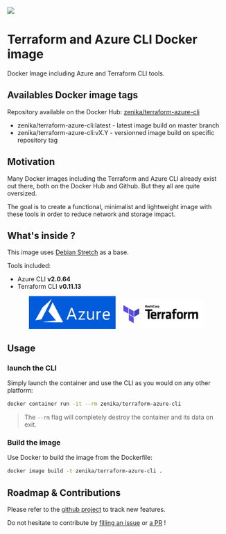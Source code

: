 [![](https://images.microbadger.com/badges/image/zenika/terraform-azure-cli.svg)](https://microbadger.com/images/zenika/terraform-azure-cli)

# Terraform and Azure CLI Docker image
Docker Image including Azure and Terraform CLI tools.

## Availables Docker image tags
Repository available on the Docker Hub: [zenika/terraform-azure-cli](https://hub.docker.com/r/zenika/terraform-azure-cli)
* zenika/terraform-azure-cli:latest - latest image build on master branch
* zenika/terraform-azure-cli:vX.Y - versionned image build on specific repository tag

## Motivation
Many Docker images including the Terraform and Azure CLI already exist out there, both on the Docker Hub and Github.
But they all are quite oversized.

The goal is to create a functional, minimalist and lightweight image with these tools in order to reduce network and storage impact.

## What's inside ?
This image uses [Debian Stretch](https://hub.docker.com/_/debian) as a base.

Tools included:

* Azure CLI **v2.0.64**
* Terraform CLI **v0.11.13**

<p align="center">
  <a href="https://azure.microsoft.com"><img width="200" src="resources/azure-logo.png"></a>
  <a href="https://www.terraform.io/"><img width="200" src="resources/terraform-logo.png"></a>
</p>

## Usage

### launch the CLI
Simply launch the container and use the CLI as you would on any other platform:
```bash
docker container run -it --rm zenika/terraform-azure-cli
```

> The `--rm` flag will completely destroy the container and its data on exit.

### Build the image
Use Docker to build the image from the Dockerfile:
```bash
docker image build -t zenika/terraform-azure-cli .
```

## Roadmap & Contributions
Please refer to the [github project](https://github.com/Zenika/terraform-azure-cli/projects/1) to track new features.

Do not hesitate to contribute by [filling an issue](https://github.com/Zenika/terraform-azure-cli/issues) or [a PR](https://github.com/Zenika/terraform-azure-cli/pulls) !
